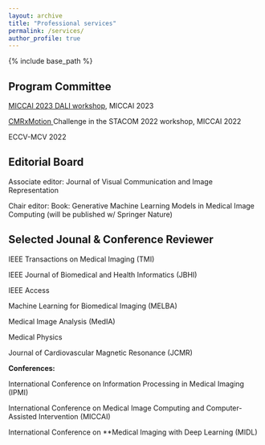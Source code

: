 ```yaml
---
layout: archive
title: "Professional services"
permalink: /services/
author_profile: true
---
```

{% include base_path %}

Program Committee
-----------------

[MICCAI 2023 DALI workshop](https://dali-miccai.github.io/), MICCAI 2023

[CMRxMotion ](http://cmr.miccai.cloud/)Challenge in the STACOM 2022 workshop, MICCAI 2022

ECCV-MCV 2022

Editorial Board
---------------

Associate editor: Journal of Visual Communication and Image Representation

Chair editor: Book: Generative Machine Learning Models in Medical Image Computing (will be published w/ Springer Nature)

Selected Jounal & Conference Reviewer
-------------------------------------

IEEE Transactions on Medical Imaging (TMI)

IEEE Journal of Biomedical and Health Informatics (JBHI)

IEEE Access

Machine Learning for Biomedical Imaging (MELBA)

Medical Image Analysis (MedIA)

Medical Physics

Journal of Cardiovascular Magnetic Resonance (JCMR)

**Conferences:**

International Conference on Information Processing in Medical Imaging (IPMI)

International Conference on Medical Image Computing and Computer-Assisted Intervention (MICCAI)

International Conference on **Medical Imaging with Deep Learning (MIDL)
